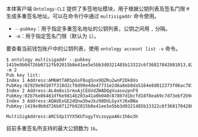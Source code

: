 
本体客户端 `Ontology-CLI` 提供了多签地址模块，用于根据公钥列表及签名门限 `M` 生成多重签名地址。可以在命令行中通过 `multisigaddr` 命令使用。

- `--pubkey`：用于指定多重签名地址的公钥列表，公钥之间用 `,` 分隔。
- `-m`：用于指定签名门限（默认为 `1`）。

要查看当前钱包账户中的公钥列表，使用 `ontology account list -v` 命令。

```shell
$ ontology multisigaddr --pubkey 1419e9b0d726b0712fb92015b8e41ee5e5bb3d0321485b13322c6f36817042801013,02b76e86481df6e9814b203a41a0b040c87807d1bcfd18f8ea69c7d73ebf2b944a,02929e9d107f318d2cf8d99e4de47731e2d6a8eb8da5164e8d012373f06ac78157 -m 2
Pub key list:
Index 1 Address:AM6WtTARSpGsF8ugSnx9QZRu2wnP2Dk8Vo PubKey:02929e9d107f318d2cf8d99e4de47731e2d6a8eb8da5164e8d012373f06ac78157
Index 2 Address:AL4m8xiSrmxAjCEGVdZWADQgVuasozpnF9 PubKey:02b76e86481df6e9814b203a41a0b040c87807d1bcfd18f8ea69c7d73ebf2b944a
Index 3 Address:AQAUExGE2dQnw3bwJkz98DULGyxYJ6xBNa PubKey:1419e9b0d726b0712fb92015b8e41ee5e5bb3d0321485b13322c6f36817042801013

MultiSigAddress:ARCSXp1YYX5KUTogyTVczoypaAKc1h6o3h
```

<p class="warning">目前多重签名所支持的最大公钥数为 <code>16</code>。</p>
